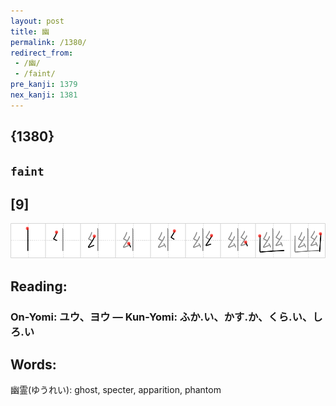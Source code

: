 ```yaml
---
layout: post
title: 幽
permalink: /1380/
redirect_from:
 - /幽/
 - /faint/
pre_kanji: 1379
nex_kanji: 1381
---
```


## {1380}

## `faint`

## [9]

<div class="stroke"><img src="../images/E5B9BD.png" /></div>

## Reading:

### On-Yomi: ユウ、ヨウ &mdash; Kun-Yomi: ふか.い、かす.か、くら.い、しろ.い

## Words:

幽霊(ゆうれい): ghost, specter, apparition, phantom
